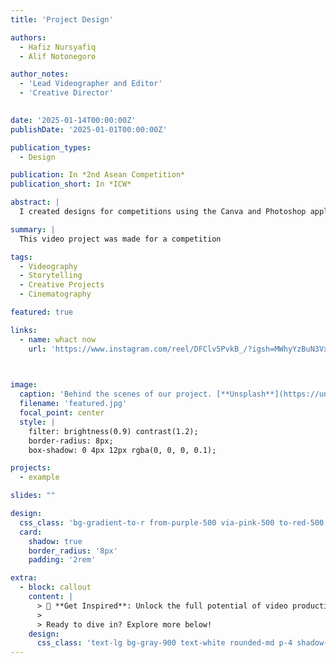 ```yaml
---
title: 'Project Design'

authors:
  - Hafiz Nursyafiq
  - Alif Notonegoro

author_notes:
  - 'Lead Videographer and Editor'
  - 'Creative Director'
  

date: '2025-01-14T00:00:00Z'
publishDate: '2025-01-01T00:00:00Z'

publication_types:
  - Design

publication: In *2nd Asean Competition*
publication_short: In *ICW*

abstract: |
  I created designs for competitions using the Canva and Photoshop applications as the main tools in the editing process. In this project, I focused on creating a poster that would be used as part of the competition. I combine various design elements to create interesting results that match the specified theme.

summary: |
  This video project was made for a competition

tags:
  - Videography
  - Storytelling
  - Creative Projects
  - Cinematography

featured: true

links:
  - name: whact now
    url: 'https://www.instagram.com/reel/DFClv5PvkB_/?igsh=MWhyYzBuN3Vxa2hxdQ=='
  


image:
  caption: 'Behind the scenes of our project. [**Unsplash**](https://unsplash.com/photos/pLCdAaMFLTE)'
  filename: 'featured.jpg'
  focal_point: center
  style: |
    filter: brightness(0.9) contrast(1.2);
    border-radius: 8px;
    box-shadow: 0 4px 12px rgba(0, 0, 0, 0.1);

projects:
  - example

slides: ""

design:
  css_class: 'bg-gradient-to-r from-purple-500 via-pink-500 to-red-500 text-white'
  card:
    shadow: true
    border_radius: '8px'
    padding: '2rem'

extra:
  - block: callout
    content: |
      > 🎥 **Get Inspired**: Unlock the full potential of video production and storytelling! This project serves as a stepping stone toward mastering the art of cinematic visuals.
      >
      > Ready to dive in? Explore more below!
    design:
      css_class: 'text-lg bg-gray-900 text-white rounded-md p-4 shadow-lg'
---
```

